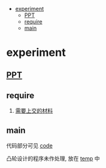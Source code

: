 - [experiment](#experiment)
  - [PPT](#ppt)
  - [require](#require)
  - [main](#main)

# experiment

## [PPT](PPT/README.md)

## require

1. [需要上交的材料](require/README.md)

## main

代码部分可见 [code](code)

凸轮设计的程序未作处理, 放在 [temp](temp) 中
